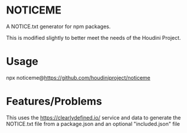 # NOTICEME

A NOTICE.txt generator for npm packages.

This is modified slightly to better meet the needs of the Houdini Project.

# Usage

npx noticeme@https://github.com/houdiniproject/noticeme

# Features/Problems

This uses the https://clearlydefined.io/ service and data to generate the
NOTICE.txt file from a package.json and an optional "included.json" file
